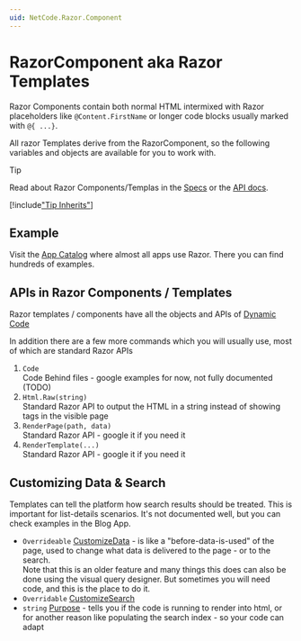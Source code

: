 ```yaml
---
uid: NetCode.Razor.Component
---
```

# RazorComponent aka Razor Templates

Razor Components contain both normal HTML intermixed with Razor placeholders like `@Content.FirstName` or longer code blocks usually marked with `@{ ...}`.

All razor Templates derive from the RazorComponent, so the following variables and objects are available for you to work with.

> [!TIP]
> Read about Razor Components/Templas in the [Specs](xref:Specs.Cms.Templates.Razor) or the [API docs](xref:ToSic.Sxc.Dnn.RazorComponent).

[!include["Tip Inherits"](shared-tip-inherits.md)]

## Example
Visit the [App Catalog](xref:AppsCatalog) where almost all apps use Razor. There you can find hundreds of examples. 


## APIs in Razor Components / Templates

Razor templates / components have all the objects and APIs of [Dynamic Code](xref:NetCode.DynamicCode.Index)

In addition there are a few more commands which you will usually use, most of which are standard Razor APIs

1. `Code`  
    Code Behind files - google examples for now, not fully documented (TODO)
1. `Html.Raw(string)`  
    Standard Razor API to output the HTML in a string instead of showing tags in the visible page
1. `RenderPage(path, data)`  
    Standard Razor API - google it if you need it
1. `RenderTemplate(...)`  
    Standard Razor API - google it if you need it


## Customizing Data & Search

Templates can tell the platform how search results should be treated. This is important for list-details scenarios. It's not documented well, but you can check examples in the Blog App.

* `Overrideable` [CustomizeData](xref:NetCode.Razor.CustomizeData) - is like a "before-data-is-used" of the page, used to change what data is delivered to the page - or to the search.  
  Note that this is an older feature and many things this does can also be done using the visual query designer. But sometimes you will need code, and this is the place to do it.
* `Overridable` [CustomizeSearch](xref:NetCode.Razor.CustomizeSearch)
* `string` [Purpose](xref:NetCode.Razor.Purpose) - tells you if the code is running to render into html, or for another reason like populating the search index - so your code can adapt

